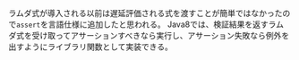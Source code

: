 ラムダ式が導入される以前は遅延評価される式を渡すことが簡単ではなかったので`assert`を言語仕様に追加したと思われる。
Java8では、検証結果を返すラムダ式を受け取ってアサーションすべきなら実行し、アサーション失敗なら例外を出すようにライブラリ関数として実装できる。
